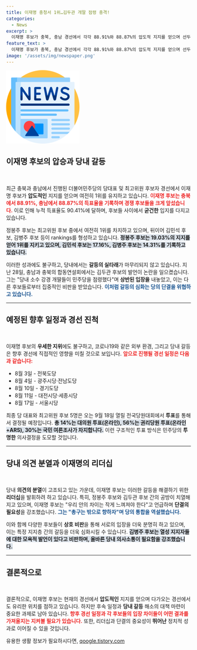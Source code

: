 ```yaml
---
title: 이재명 충청서 1위…김두관 개딸 점령 충격!
categories:
  - News
excerpt: >
  이재명 후보가 충북, 충남 경선에서 각각 88.91%와 88.87%의 압도적 지지를 얻으며 선두를 달리고 있다. 최고위원 후보 중에서는 정봉주가 1위를 유지하고 있으며, 당내 분열을 우려하는 발언들이 이어지고 있다.
feature_text: >
  이재명 후보가 충북, 충남 경선에서 각각 88.91%와 88.87%의 압도적 지지를 얻으며 선두를 달리고 있다. 최고위원 후보 중에서는 정봉주가 1위를 유지하고 있으며, 당내 분열을 우려하는 발언들이 이어지고 있다.
image: '/assets/img/newspaper.png'
---
```


<p><img src="/assets/img/newspaper.png" alt="kimp 속보" /></p>

<h2 data-ke-size="size26">이재명 후보의 압승과 당내 갈등</h2>

<p data-ke-size="size16">&nbsp;</p>

<p>최근 충북과 충남에서 진행된 더불어민주당의 당대표 및 최고위원 후보자 경선에서 이재명 후보가 <strong>압도적인</strong> 지지를 얻으며 여전히 1위를 유지하고 있습니다. <b><span style="color: #ee2323;">이재명 후보는 충북에서 88.91%, 충남에서 88.87%의 득표율을 기록하며 경쟁 후보들을 크게 앞섰습니다.</span></b> 이로 인해 누적 득표율도 90.41%에 달하며, 후보들 사이에서 <strong>굳건한</strong> 입지를 다지고 있습니다. </p>

<p>정봉주 후보는 최고위원 후보 중에서 여전히 1위를 차지하고 있으며, 뒤이어 김민석 후보, 김병주 후보 등이 rankings를 형성하고 있습니다. <b><span style="background-color: #21538527;">정봉주 후보는 19.03%의 지지를 얻어 1위를 지키고 있으며, 김민석 후보는 17.16%, 김병주 후보는 14.31%를 기록하고 있습니다.</span></b></p>

<p>이러한 성과에도 불구하고, 당내에서는 <strong>갈등의 실타래</strong>가 마무리되지 않고 있습니다. 지난 28일, 충남과 충북의 합동연설회에서는 김두관 후보의 발언이 논란을 일으켰습니다. 그는 "당내 소수 강경 개딸들이 민주당을 점령했다"며 <strong>상반된 입장을</strong> 내놓았고, 이는 다른 후보들로부터 집중적인 비판을 받았습니다. <b><span style="color: #1a5490;">이처럼 갈등의 심화는 당의 단결을 위협하고 있습니다.</span></b></p>

<hr>

<h2 data-ke-size="size26">예정된 향후 일정과 경선 진척</h2>

<p data-ke-size="size16">&nbsp;</p>

<p>이재명 후보의 <strong>우세한 지위</strong>에도 불구하고, 코로나19와 같은 외부 환경, 그리고 당내 갈등은 향후 경선에 직접적인 영향을 미칠 것으로 보입니다. <b><span style="color: #ee2323;">앞으로 진행될 경선 일정은 다음과 같습니다:</span></b> </p>

<ul>
    <li>8월 3일 - 전북도당</li>
    <li>8월 4일 - 광주시당·전남도당</li>
    <li>8월 10일 - 경기도당</li>
    <li>8월 11일 - 대전시당·세종시당</li>
    <li>8월 17일 - 서울시당</li>
</ul>

<p>최종 당 대표와 최고위원 후보 5명은 오는 9월 18일 열릴 전국당원대회에서 <strong>투표</strong>를 통해서 결정될 예정입니다. <b><span style="background-color: #21538527;">총 14%는 대의원 투표(온라인), 56%는 권리당원 투표(온라인+ARS), 30%는 국민 여론조사가 차지합니다.</span></b> 이런 구조적인 투표 방식은 민주당의 <strong>투명한</strong> 의사결정을 도모할 것입니다.</p>

<hr>

<h2 data-ke-size="size26">당내 의견 분열과 이재명의 리더십</h2>

<p data-ke-size="size16">&nbsp;</p>

<p>당내 <strong>의견의 분열</strong>이 고조되고 있는 가운데, 이재명 후보는 이러한 갈등을 해결하기 위한 <strong>리더십</strong>을 발휘하려 하고 있습니다. 특히, 정봉주 후보와 김두관 후보 간의 공방이 치열해지고 있으며, 이재명 후보는 "우리 안의 차이는 작게 느껴져야 한다"고 언급하며 <strong>단결의 필요성</strong>을 강조했습니다. <b><span style="color: #1a5490;">그는 "총구는 밖으로 향하자"며 당의 통합을 역설했습니다.</span></b></p>

<p>이와 함께 다양한 후보들이 <strong>상호 비판</strong>을 통해 서로의 입장을 더욱 분명히 하고 있으며, 이는 특정 지지층 간의 갈등을 더욱 심화시킬 수 있습니다. <b><span style="background-color: #21538527;">김병주 후보는 열성 지지자들에 대한 모욕적 발언이 있다고 비판하며, 올바른 당내 의사소통이 필요함을 강조했습니다.</span></b></p>

<hr>

<h2 data-ke-size="size26">결론적으로</h2>

<p data-ke-size="size16">&nbsp;</p>

<p>결론적으로, 이재명 후보는 현재의 경선에서 <strong>압도적인</strong> 지지를 얻으며 다가오는 경선에서도 유리한 위치를 점하고 있습니다. 하지만 후속 일정과 <strong>당내 갈등</strong> 해소의 대책 마련이 중요한 과제로 남아 있습니다. <b><span style="color: #ee2323;">향후 경선 일정과 각 후보들의 입장 차이들이 어떤 결과를 가져올지는 지켜볼 필요가 있습니다.</span></b> 또한, 리더십과 단결의 중요성이 <strong>뛰어난</strong> 정치적 성과로 이어질 수 있을 것입니다.</p>
유용한 생활 정보가 필요하시다면, <a href="https://qoogle.tistory.com" rel="dofollow">qoogle.tistory.com</a>


